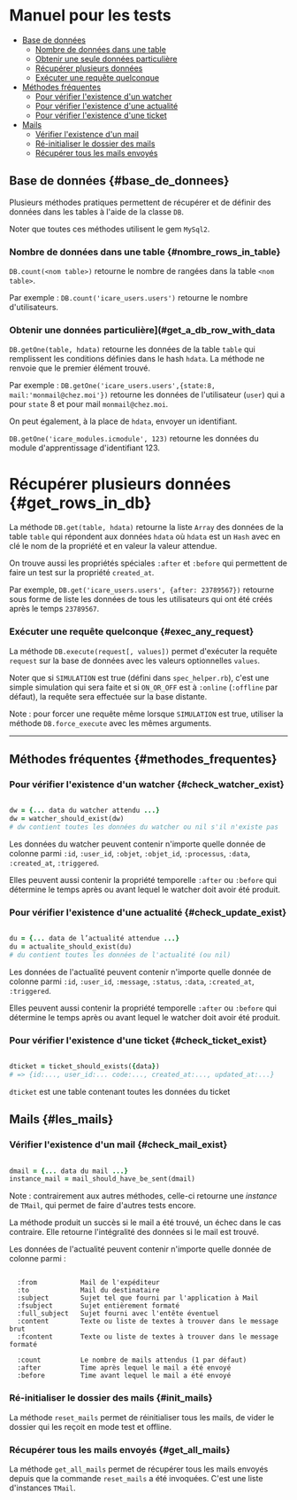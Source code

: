 # Manuel pour les tests

* [Base de données](#base_de_donnees)
  * [Nombre de données dans une table](#nombre_rows_in_table)
  * [Obtenir une seule données particulière](#get_a_db_row_with_data)
  * [Récupérer plusieurs données](#get_rows_in_db)
  * [Exécuter une requête quelconque](#exec_any_request)
* [Méthodes fréquentes](#methodes_frequentes)
  * [Pour vérifier l'existence d'un watcher](#check_watcher_exist)
  * [Pour vérifier l'existence d'une actualité](#check_update_exist})
  * [Pour vérifier l'existence d'une ticket](#check_ticket_exist})
* [Mails](#les_mails)
  * [Vérifier l'existence d'un mail](#check_mail_exist)
  * [Ré-initialiser le dossier des mails](#init_mails)
  * [Récupérer tous les mails envoyés](#get_all_mails)


## Base de données {#base_de_donnees}

Plusieurs méthodes pratiques permettent de récupérer et de définir des données dans les tables à l'aide de la classe `DB`.

Noter que toutes ces méthodes utilisent le gem `MySql2`.

### Nombre de données dans une table {#nombre_rows_in_table}

`DB.count(<nom table>)` retourne le nombre de rangées dans la table `<nom table>`.

Par exemple : `DB.count('icare_users.users')` retourne le nombre d'utilisateurs.

### Obtenir une données particulière](#get_a_db_row_with_data

`DB.getOne(table, hdata)` retourne les données de la table `table` qui remplissent les conditions définies dans le hash `hdata`. La méthode ne renvoie que le premier élément trouvé.

Par exemple : `DB.getOne('icare_users.users',{state:8, mail:'monmail@chez.moi'})` retourne les données de l'utilisateur (`user`) qui a pour `state` 8 et pour mail `monmail@chez.moi`.

On peut également, à la place de `hdata`, envoyer un identifiant.

`DB.getOne('icare_modules.icmodule', 123)` retourne les données du module d'apprentissage d'identifiant 123.

# Récupérer plusieurs données {#get_rows_in_db}

La méthode `DB.get(table, hdata)` retourne la liste `Array` des données de la table `table` qui répondent aux données `hdata` où `hdata` est un `Hash` avec en clé le nom de la propriété et en valeur la valeur attendue.

On trouve aussi les propriétés spéciales `:after` et `:before` qui permettent de faire un test sur la propriété `created_at`.

Par exemple, `DB.get('icare_users.users', {after: 23789567})` retourne sous forme de liste les données de tous les utilisateurs qui ont été créés après le temps `23789567`.


### Exécuter une requête quelconque {#exec_any_request}

La méthode `DB.execute(request[, values])` permet d'exécuter la requête `request` sur la base de données avec les valeurs optionnelles `values`.

Noter que si `SIMULATION` est true (défini dans `spec_helper.rb`), c'est une simple simulation qui sera faite et si `ON_OR_OFF` est à `:online` (`:offline` par défaut), la requête sera effectuée sur la base distante.

Note : pour forcer une requête même lorsque `SIMULATION` est true, utiliser la méthode `DB.force_execute` avec les mêmes arguments.

---------------------------------------------------------------------


## Méthodes fréquentes {#methodes_frequentes}

### Pour vérifier l'existence d'un watcher {#check_watcher_exist}

```ruby

dw = {... data du watcher attendu ...}
dw = watcher_should_exist(dw)
# dw contient toutes les données du watcher ou nil s'il n'existe pas

```

Les données du watcher peuvent contenir n'importe quelle donnée de colonne parmi `:id`, `:user_id`, `:objet`, `:objet_id`, `:processus`, `:data`, `:created_at`, `:triggered`.

Elles peuvent aussi contenir la propriété temporelle `:after` ou `:before` qui détermine le temps après ou avant lequel le watcher doit avoir été produit.

### Pour vérifier l'existence d'une actualité {#check_update_exist}

```ruby

du = {... data de l’actualité attendue ...}
du = actualite_should_exist(du)
# du contient toutes les données de l'actualité (ou nil)

```

Les données de l'actualité peuvent contenir n'importe quelle donnée de colonne parmi `:id`, `:user_id`, `:message`, `:status`, `:data`, `:created_at`, `:triggered`.

Elles peuvent aussi contenir la propriété temporelle `:after` ou `:before` qui détermine le temps après ou avant lequel le watcher doit avoir été produit.

### Pour vérifier l'existence d'une ticket {#check_ticket_exist}

```ruby

dticket = ticket_should_exists({data})
# => {id:..., user_id:... code:..., created_at:..., updated_at:...}

```

`dticket` est une table contenant toutes les données du ticket

## Mails {#les_mails}

### Vérifier l'existence d'un mail {#check_mail_exist}

```ruby

dmail = {... data du mail ...}
instance_mail = mail_should_have_be_sent(dmail)

```

Note : contrairement aux autres méthodes, celle-ci retourne une *instance* de `TMail`, qui permet de faire d'autres tests encore.

La méthode produit un succès si le mail a été trouvé, un échec dans le cas contraire. Elle retourne l'intégralité des données si le mail est trouvé.

Les données de l'actualité peuvent contenir n'importe quelle donnée de colonne parmi :

```

  :from           Mail de l'expéditeur
  :to             Mail du destinataire
  :subject        Sujet tel que fourni par l'application à Mail
  :fsubject       Sujet entièrement formaté
  :full_subject   Sujet fourni avec l'entête éventuel
  :content        Texte ou liste de textes à trouver dans le message brut
  :fcontent       Texte ou liste de textes à trouver dans le message formaté

  :count          Le nombre de mails attendus (1 par défaut)
  :after          Time après lequel le mail a été envoyé
  :before         Time avant lequel le mail a été envoyé

```


### Ré-initialiser le dossier des mails {#init_mails}

La méthode `reset_mails` permet de réinitialiser tous les mails, de vider le dossier qui les reçoit en mode test et offline.

### Récupérer tous les mails envoyés {#get_all_mails}

La méthode `get_all_mails` permet de récupérer tous les mails envoyés depuis que la commande `reset_mails` a été invoquées. C'est une liste d'instances `TMail`.
